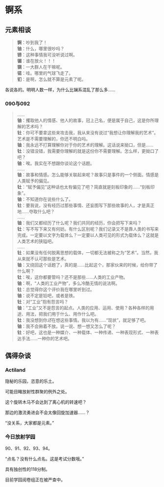 # 锕系

## 元素相谈

>**锕**：吵到我了！  
**铀**：什么，哪里很吵吗？  
**铹**：这种事情我可没听说过啊。  
**镅**：谁在放火！！！  
**锎**：一大群人在干嘛呢。  
**锘**：哇。哪里的气球飞走了。  
**钔**：是啊，怎么就不算是元素了呢。  

各说各的。明明人数一样，为什么比镧系混乱了那么多……

### 090与092

>……  
**铀**：攫取他人的情感、他人的故事，冠上己名，便是属于自己，这是你所理解的艺术吗？  
**钍**：你可不要拿这些来攻击我，我从来没有说过“我想让你理解我的艺术”。艺术是不需要理解的，你还不明白吗。  
**铀**：我永远不打算理解你对于你的艺术的理解。这话说来拗口，但是……  
**钍**：没错没错，我需要你理解的就是这份你不需要理解。怎么样，更拗口了吧？  
**铀**：唉。我实在不想跟你谈论这个话题。  
……  
**铀**：故事和情感。怎么能够关联起来呢？故事只是事件的一个侧面。情感是人类赋予的偏见。  
**钍**：“赋予偏见”这种话也太有偏见了吧？简直就是刻板印象的……“刻板印象”。  
**铀**：不知道你在说些什么了。  
**钍**：要我说，没有经历过那些事情、还妄图写下那些故事的人，才是真正地……夺取什么吧？  
……  
**铀**：我们又都经历了什么呢？我们共同的经历，你会把写下来吗？  
**钍**：写不写下来又有何妨。有什么区别呢？我们记录又不是靠人类的书写来完成。一定要以文字为载体么？一定要以人类可见的形式为载体么？这就是人类艺术的狭隘吧。  
……  
**钍**：如果没有任何脱离思想的载体，一切都无法被称之为“艺术”。当然，我从来就不认可那些是艺术。  
**铀**：又绕回这个话题了，真的是……比起这个，那家伙来的时候，给你带了什么啊？  
**钍**：唉，这你都要管吗？还不是那些……人类的工业产物。  
**铀**：啊，“人类的工业产物”，多么冷酷无情的说法啊。  
**钍**：总觉得你这个评价我在哪里听到过。  
**铀**：说不定是铅吧，或者是铁。  
**钍**：对“工业”抱有怨言吗？  
**铀**：“工业”又不是怨言的起点。人类的应用、运用、使用？各种各样的用途、用法，把我们用于什么、用作什么吧。  
**钍**：我没想到你*还*在想这些事情。我以为有……“现状”，就足够了吧。  
**铀**：我不会揪着不放。说一说、想一想又怎么了呢？  
**钍**：好吧，这也是一种媒介、一种载体、一种传递、一种表现形式、一种表达手法……一种你的艺术吧。

## 偶得杂谈

### Actiland

隐秘的乐园，恣意的乐土。

可能目睹放射性群聚的例外之处。

这个旋转木马不会达到了离心机的转速吧？

那边的激流勇进会不会太像回旋加速器……？

<span class="c089">“没关系，大家都是元素。”</span>

### 今日放射学园

90、91、92、93、94。

<span class="c100">“点名？没有什么点名。这是考试分数哦。”</span>

具有独创性的118分制。

目前学园阅卷组正在被严查中。
